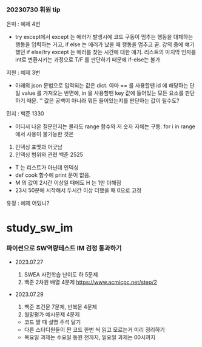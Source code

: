 ### 20230730 휘원 tip
은미 : 예제 4번
- try except에서 except 는 에러가 발생시에 코드 구동이 멈추는 행동을 대체하는 행동을 입력하는 거고, if else 는 에러가 났을 때 행동을 멈추고 끝. 강의 중에 얘기했던 if else/try except 는 에러를 찾는 시간에 대한 얘기. 리스트의 마지막 인자를 int로 변환시키는 과정으로 T/F 를 판단하기 때문에 if-else는 불가

지원 : 예제 3번
- 아래의 json 문법으로 입력되는 값은 dict.  아마 == 를 사용할땐 id 에 해당하는 단일 value 를 가져오는 반면에, in 을 사용할땐 key 값에 들어있는 모든 요소를 판단하기 때문. '' 값은 공백이 아니라 뭐든 들어있는지를 판단하는 값이 될수도?

민지 : 
백준 1330
- 어디서 나온 질문인지는 몰라도 range 함수와 저 숫자 자체는 구동.
for i in range에서 사용이 불가능한 것은 
1. 인덱싱 포멧과 어긋남 
2. 인덱싱 범위와 관련
백준 2525
- T 는 리스트가 아닌데 인덱싱
- def cook 함수에 print 문이 없음.
- M 의 값이 2시간 이상일 때에도 H 는 1만 더해짐
- 23시 50분에 시작해서 두시간 이상 더했을 때 0으로 고정

유정 : 예제 어딨니?



# study_sw_im
### 파이썬으로 SW역량테스트 IM 검정 통과하기 

- 2023.07.27
  1. SWEA 사전학습 난이도 하 5문제
  2. 백준 2차원 배열 4문제 https://www.acmicpc.net/step/2

- 2023.07.29
  1. 백준 조건문 7문제, 반복문 4문제
  2. 월말평가 예시문제 4문제

  * 코드 짤 때 설명 주석 달기
  * 다른 스터디원들이 짠 코드 한번 씩 읽고 모르는거 미리 정리하기
  * 목요일 과제는 수요일 등원 전까지, 일요일 과제는 00시까지 